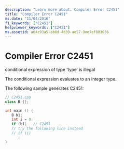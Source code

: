 ```yaml
---
description: "Learn more about: Compiler Error C2451"
title: "Compiler Error C2451"
ms.date: "11/04/2016"
f1_keywords: ["C2451"]
helpviewer_keywords: ["C2451"]
ms.assetid: a64c93a5-ab8d-4d39-ae57-9ee7ef803036
---
```

# Compiler Error C2451

conditional expression of type 'type' is illegal

The conditional expression evaluates to an integer type.

The following sample generates C2451:

```cpp
// C2451.cpp
class B {};

int main () {
   B b1;
   int i = 0;
   if (b1)   // C2451
   // try the following line instead
   // if (i)
      ;
}
```
